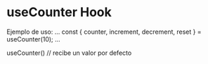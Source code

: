 # useCounter Hook

Ejemplo de uso:
...
    const { counter, increment, decrement, reset } = useCounter(10);
...

useCounter()  // recibe un valor por defecto
